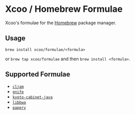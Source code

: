# Xcoo / Homebrew Formulae

Xcoo's formulae for the [Homebrew][homebrew] package manager.

## Usage

`brew install xcoo/formulae/<formula>`

or `brew tap xcoo/formulae` and then `brew install <formula>`.

## Supported Formulae

- [`cljam`](cljam.rb)
- [`gnife`](gnife.rb)
- [`kyoto-cabinet-java`](kyoto-cabinet-java.rb)
- [`libbwa`](libbwa.rb)
- [`papery`](papery.rb)

[homebrew]: http://brew.sh/
